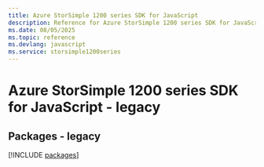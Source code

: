 ```yaml
---
title: Azure StorSimple 1200 series SDK for JavaScript
description: Reference for Azure StorSimple 1200 series SDK for JavaScript
ms.date: 08/05/2025
ms.topic: reference
ms.devlang: javascript
ms.service: storsimple1200series
---
```

# Azure StorSimple 1200 series SDK for JavaScript - legacy
## Packages - legacy
[!INCLUDE [packages](storsimple-1200-series-index.md)]